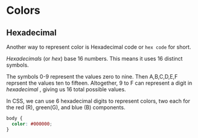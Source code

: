 # Colors

## Hexadecimal
Another way to represent color is Hexadecimal code or `hex code` for short.

*Hexadecimals* (or *hex*) base 16 numbers. This means it uses 16 distinct symbols.

The symbols 0-9 represent the values zero to nine. Then A,B,C,D,E,F reprsent the values ten to fifteen. Altogether, 9 to F can represent a digit in *hexadecimal*
, giving us 16 total possible values.

In CSS, we can use 6 hexadecimal digits to represent colors, two each for the red (R), green(G), and blue (B) components.

```css
body {
  color: #000000;
}
```
